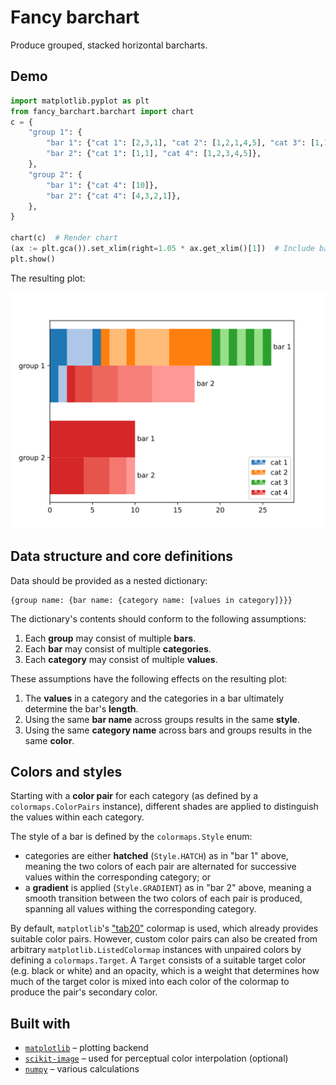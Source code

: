 # Fancy barchart

Produce grouped, stacked horizontal barcharts.

## Demo

```python
import matplotlib.pyplot as plt
from fancy_barchart.barchart import chart
c = {
    "group 1": {
        "bar 1": {"cat 1": [2,3,1], "cat 2": [1,2,1,4,5], "cat 3": [1,1,1,1,1,1,1]},
        "bar 2": {"cat 1": [1,1], "cat 4": [1,2,3,4,5]},
    },
    "group 2": {
        "bar 1": {"cat 4": [10]},
        "bar 2": {"cat 4": [4,3,2,1]},
    },
}

chart(c)  # Render chart
(ax := plt.gca()).set_xlim(right=1.05 * ax.get_xlim()[1])  # Include bar 1's label
plt.show()
```
The resulting plot:

![resulting chart](resources/pics/sample_chart.svg)

## Data structure and core definitions

Data should be provided as a nested dictionary:
```text
{group name: {bar name: {category name: [values in category]}}}
```

The dictionary's contents should conform to the following assumptions:

1. Each **group** may consist of multiple **bars**.
2. Each **bar** may consist of multiple **categories**.
3. Each **category** may consist of multiple **values**.

These assumptions have the following effects on the resulting plot:

1. The **values** in a category and the categories in a bar ultimately determine the bar's **length**.
2. Using the same **bar name** across groups results in the same **style**.
3. Using the same **category name** across bars and groups results in the same **color**.

## Colors and styles

Starting with a **color pair** for each category (as defined by a `colormaps.ColorPairs` instance), different
shades are applied to distinguish the values within each category.

The style of a bar is defined by the `colormaps.Style` enum: 

* categories are either **hatched** (`Style.HATCH`) as in "bar 1" above, meaning the two colors of each pair are
  alternated for successive values within the corresponding category; or
* a **gradient** is applied (`Style.GRADIENT`) as in "bar 2" above, meaning a smooth transition between the two colors
  of each pair is produced, spanning all values withing the corresponding category.

By default, `matplotlib`'s ["tab20"](https://matplotlib.org/stable/users/explain/colors/colormaps.html#qualitative)
colormap is used, which already provides suitable color pairs. However, custom color pairs can also be created from
arbitrary `matplotlib.ListedColormap` instances with unpaired colors by defining a `colormaps.Target`. A `Target`
consists of a suitable target color (e.g. black or white) and an opacity, which is a weight that determines how much of
the target color is mixed into each color of the colormap to produce the pair's secondary color.

## Built with

* [`matplotlib`](https://matplotlib.org/) – plotting backend
* [`scikit-image`](https://scikit-image.org/) – used for perceptual color interpolation (optional)
* [`numpy`](https://numpy.org/) – various calculations